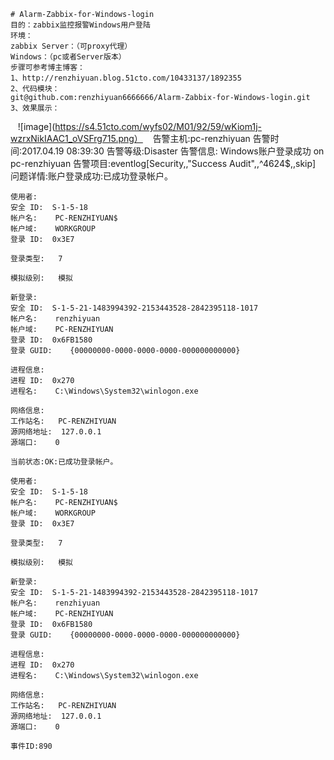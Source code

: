     # Alarm-Zabbix-for-Windows-login
    目的：zabbix监控报警Windows用户登陆
    环境：
    zabbix Server：（可proxy代理）
    Windows：（pc或者Server版本）
    步骤可参考博主博客：
    1、http://renzhiyuan.blog.51cto.com/10433137/1892355
    2、代码模块：
    git@github.com:renzhiyuan6666666/Alarm-Zabbix-for-Windows-login.git
    3、效果展示：
    ![image](https://s4.51cto.com/wyfs02/M01/92/59/wKiom1j-wzrxNikIAAC1_oVSFrg715.png）
    告警主机:pc-renzhiyuan
    告警时间:2017.04.19 08:39:30
    告警等级:Disaster
    告警信息: Windows账户登录成功 on pc-renzhiyuan
    告警项目:eventlog[Security,,"Success Audit",,^4624$,,skip]
    问题详情:账户登录成功:已成功登录帐户。
    
    使用者:
    安全 ID:	S-1-5-18
    帐户名:	PC-RENZHIYUAN$
    帐户域:	WORKGROUP
    登录 ID:	0x3E7
    
    登录类型:	7
    
    模拟级别:	模拟
    
    新登录:
    安全 ID:	S-1-5-21-1483994392-2153443528-2842395118-1017
    帐户名:	renzhiyuan
    帐户域:	PC-RENZHIYUAN
    登录 ID:	0x6FB1580
    登录 GUID:	{00000000-0000-0000-0000-000000000000}
    
    进程信息:
    进程 ID:	0x270
    进程名:	C:\Windows\System32\winlogon.exe
    
    网络信息:
    工作站名:	PC-RENZHIYUAN
    源网络地址:	127.0.0.1
    源端口:	0
    
    当前状态:OK:已成功登录帐户。
    
    使用者:
    安全 ID:	S-1-5-18
    帐户名:	PC-RENZHIYUAN$
    帐户域:	WORKGROUP
    登录 ID:	0x3E7
    
    登录类型:	7
    
    模拟级别:	模拟
    
    新登录:
    安全 ID:	S-1-5-21-1483994392-2153443528-2842395118-1017
    帐户名:	renzhiyuan
    帐户域:	PC-RENZHIYUAN
    登录 ID:	0x6FB1580
    登录 GUID:	{00000000-0000-0000-0000-000000000000}
    
    进程信息:
    进程 ID:	0x270
    进程名:	C:\Windows\System32\winlogon.exe
    
    网络信息:
    工作站名:	PC-RENZHIYUAN
    源网络地址:	127.0.0.1
    源端口:	0
    
    事件ID:890
